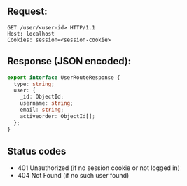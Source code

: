 ## Request:
```http
GET /user/<user-id> HTTP/1.1
Host: localhost
Cookies: session=<session-cookie>
```

## Response (JSON encoded):
```ts
export interface UserRouteResponse {
  type: string;
  user: {
    _id: ObjectId;
    username: string;
    email: string;
    activeorder: ObjectId[];
  };
}
```

## Status codes
- 401 Unauthorized (if no session cookie or not logged in)
- 404 Not Found (if no such user found)